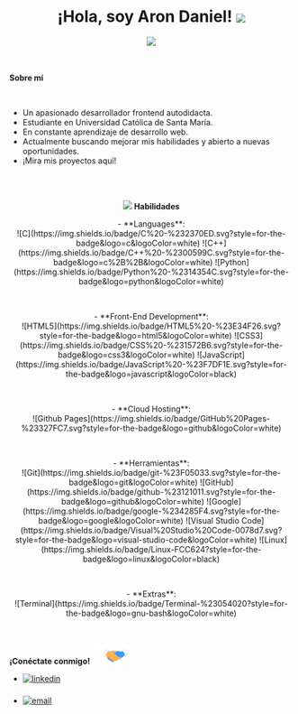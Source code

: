 <h1 align="center"><b>¡Hola, soy Aron Daniel!</b> <img src="https://media.giphy.com/media/hvRJCLFzcasrR4ia7z/giphy.gif" width="35" style="vertical-align: middle;"></h1>

<p align="center">
    <a href="https://github.com/zinderellasnuff">
        <img src="https://readme-typing-svg.herokuapp.com?font=Time+New+Roman&color=cyan&size=25&center=true&vCenter=true&width=600&height=100&lines=Apasionado+Frontend+Developer;Estudiante+de+Programación;Siempre+aprendiendo+cosas+nuevas..;¡Bienvenido+a+mi+perfil!">
    </a>
</p>

<br>

<b>Sobre mí</b>
<br>

<br>

- Un apasionado desarrollador frontend autodidacta.
- Estudiante en Universidad Católica de Santa María.
- En constante aprendizaje de desarrollo web.
- Actualmente buscando mejorar mis habilidades y abierto a nuevas oportunidades.
- ¡Mira mis proyectos aquí!

<br><br>

<p align="center">
    <img src="https://media2.giphy.com/media/QssGEmpkyEOhBCb7e1/giphy.gif?cid=ecf05e47a0n3gi1bfqntqmob8g9aid1oyj2wr3ds3mg700bl&rid=giphy.gif" width="25"> <b>Habilidades</b>
</p>

<p align="center">
    - **Languages**:
    <br>
    ![C](https://img.shields.io/badge/C%20-%232370ED.svg?style=for-the-badge&logo=c&logoColor=white)
    ![C++](https://img.shields.io/badge/C++%20-%2300599C.svg?style=for-the-badge&logo=c%2B%2B&logoColor=white)
    ![Python](https://img.shields.io/badge/Python%20-%2314354C.svg?style=for-the-badge&logo=python&logoColor=white)
</p>

<br>   
    
<p align="center">
    - **Front-End Development**:
    <br>
    ![HTML5](https://img.shields.io/badge/HTML5%20-%23E34F26.svg?style=for-the-badge&logo=html5&logoColor=white)
    ![CSS3](https://img.shields.io/badge/CSS%20-%231572B6.svg?style=for-the-badge&logo=css3&logoColor=white)
    ![JavaScript](https://img.shields.io/badge/JavaScript%20-%23F7DF1E.svg?style=for-the-badge&logo=javascript&logoColor=black)
</p>

<br>

<p align="center">
    - **Cloud Hosting**:
    <br>
    ![Github Pages](https://img.shields.io/badge/GitHub%20Pages-%23327FC7.svg?style=for-the-badge&logo=github&logoColor=white)
</p>

<br>

<p align="center">
    - **Herramientas**:
    <br>
    ![Git](https://img.shields.io/badge/git-%23F05033.svg?style=for-the-badge&logo=git&logoColor=white)
    ![GitHub](https://img.shields.io/badge/github-%23121011.svg?style=for-the-badge&logo=github&logoColor=white)
    ![Google](https://img.shields.io/badge/google-%234285F4.svg?style=for-the-badge&logo=google&logoColor=white)
    ![Visual Studio Code](https://img.shields.io/badge/Visual%20Studio%20Code-0078d7.svg?style=for-the-badge&logo=visual-studio-code&logoColor=white)
    ![Linux](https://img.shields.io/badge/Linux-FCC624?style=for-the-badge&logo=linux&logoColor=black)
</p>

<br>

<p align="center">
    - **Extras**:
    <br>
    ![Terminal](https://img.shields.io/badge/Terminal-%23054020?style=for-the-badge&logo=gnu-bash&logoColor=white)
</p>

<br>

<b>¡Conéctate conmigo!</b> <img src="https://github.com/0xAbdulKhalid/0xAbdulKhalid/raw/main/assets/mdImages/handshake.gif" width="80">

<div align='left'>
    <ul>
        <li><a href="https://www.linkedin.com/in/aron-guzm%C3%A1n-flores-518244290/" target="_blank">
        <img src="https://img.shields.io/badge/linkedin: Aron Daniel-%2300acee.svg?color=405DE6&style=for-the-badge&logo=linkedin&logoColor=white" alt="linkedin" style="margin-bottom: 5px;"/>
        </a></li>
        <br>
        <li><a href="mailto:anaf27286@gmail.com" target="_blank">
        <img src="https://img.shields.io/badge/gmail: Aron Daniel-%23EA4335.svg?style=for-the-badge&logo=gmail&logoColor=white" alt="email" style="margin-bottom: 5px;" />
        </a></li>
    </ul>
</div>
